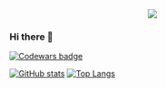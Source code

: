 
<div align="center">
  <img src="./header-gif.gif">
</div>

### Hi there 👋
 <a class="header-badge" target="_blank" href="https://www.codewars.com/users/yulia.zherebtsova">
      <img alt="Codewars badge" src="https://www.codewars.com/users/yulia.zherebtsova/badges/small">
  </a>

[![GitHub stats](https://github-readme-stats.vercel.app/api?username=yuliazherebtsova&count_private=true&show_icons=true&theme=github_dark_dimmed&hide=contribs)](https://github.com/yuliazherebtsova/github-readme-stats) [![Top Langs](https://github-readme-stats.vercel.app/api/top-langs/?username=yuliazherebtsova&layout=compact&hide=jupyter%20notebook&theme=github_dark_dimmed)](https://github.com/yuliazherebtsova/github-readme-stats)
<!--
**yuliazherebtsova/yuliazherebtsova** is a ✨ _special_ ✨ repository because its `README.md` (this file) appears on your GitHub profile.

Here are some ideas to get you started:

- 🔭 I’m currently working on ...
- 🌱 I’m currently learning ...
- 👯 I’m looking to collaborate on ...
- 🤔 I’m looking for help with ...
- 💬 Ask me about ...
- 📫 How to reach me: ...
- 😄 Pronouns: ...
- ⚡ Fun fact: ...
-->
